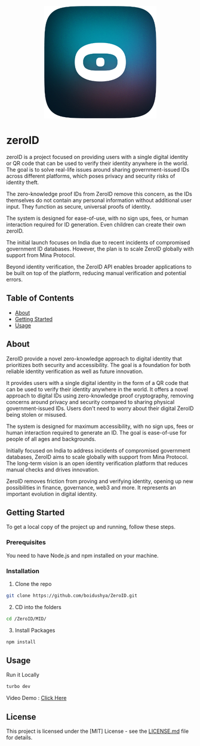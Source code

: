 <div align="center">
<img src="logo.png" alt="Logo" width="300">
</div>

# zeroID

zeroID is a project focused on providing users with a single digital identity or QR code that can be used to verify their identity anywhere in the world. The goal is to solve real-life issues around sharing government-issued IDs across different platforms, which poses privacy and security risks of identity theft.

The zero-knowledge proof IDs from ZeroID remove this concern, as the IDs themselves do not contain any personal information without additional user input. They function as secure, universal proofs of identity.

The system is designed for ease-of-use, with no sign ups, fees, or human interaction required for ID generation. Even children can create their own zeroID.

The initial launch focuses on India due to recent incidents of compromised government ID databases. However, the plan is to scale ZeroID globally with support from Mina Protocol.

Beyond identity verification, the ZeroID API enables broader applications to be built on top of the platform, reducing manual verification and potential errors.


## Table of Contents

- [About](#about)
- [Getting Started](#getting_started)
- [Usage](#usage)

## About <a name = "about"></a>

ZeroID provide a novel zero-knowledge approach to digital identity that prioritizes both security and accessibility. The goal is a foundation for both reliable identity verification as well as future innovation.

It provides users with a single digital identity in the form of a QR code that can be used to verify their identity anywhere in the world. It offers a novel approach to digital IDs using zero-knowledge proof cryptography, removing concerns around privacy and security compared to sharing physical government-issued IDs. Users don't need to worry about their digital ZeroID being stolen or misused.

The system is designed for maximum accessibility, with no sign ups, fees or human interaction required to generate an ID. The goal is ease-of-use for people of all ages and backgrounds.

Initially focused on India to address incidents of compromised government databases, ZeroID aims to scale globally with support from Mina Protocol. The long-term vision is an open identity verification platform that reduces manual checks and drives innovation.

ZeroID removes friction from proving and verifying identity, opening up new possibilities in finance, governance, web3 and more. It represents an important evolution in digital identity.


## Getting Started <a name = "getting_started"></a>

To get a local copy of the project up and running, follow these steps.

### Prerequisites

You need to have Node.js and npm installed on your machine.

### Installation

1. Clone the repo

```sh
git clone https://github.com/boidushya/ZeroID.git
```
2. CD into the folders

```sh
cd /ZeroID/MID/
```

3. Install Packages

```sh
npm install
```

## Usage <a name = "usage"></a>

Run it Locally

```sh
turbo dev
```

Video Demo : [Click Here](https://youtu.be/3O2vWERGsS0)

## License
This project is licensed under the [MIT] License - see the [LICENSE.md](LICENSE.md) file for details.
